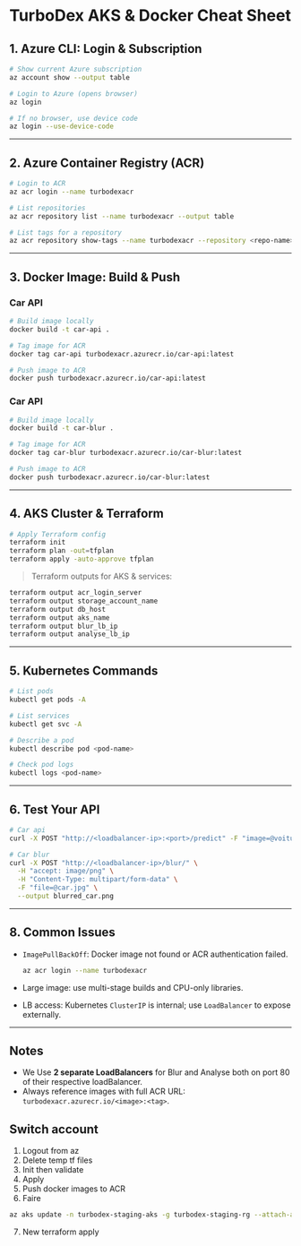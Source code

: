 


# TurboDex AKS & Docker Cheat Sheet

## 1. Azure CLI: Login & Subscription

```bash
# Show current Azure subscription
az account show --output table

# Login to Azure (opens browser)
az login

# If no browser, use device code
az login --use-device-code
```

---

## 2. Azure Container Registry (ACR)

```bash
# Login to ACR
az acr login --name turbodexacr

# List repositories
az acr repository list --name turbodexacr --output table

# List tags for a repository
az acr repository show-tags --name turbodexacr --repository <repo-name>
```

---

## 3. Docker Image: Build & Push


### Car API
```bash
# Build image locally
docker build -t car-api .

# Tag image for ACR
docker tag car-api turbodexacr.azurecr.io/car-api:latest

# Push image to ACR
docker push turbodexacr.azurecr.io/car-api:latest
```

### Car API
```bash
# Build image locally
docker build -t car-blur .

# Tag image for ACR
docker tag car-blur turbodexacr.azurecr.io/car-blur:latest

# Push image to ACR
docker push turbodexacr.azurecr.io/car-blur:latest
```

---

## 4. AKS Cluster & Terraform

```bash
# Apply Terraform config
terraform init
terraform plan -out=tfplan  
terraform apply -auto-approve tfplan
```

> Terraform outputs for AKS & services:

```bash
terraform output acr_login_server
terraform output storage_account_name
terraform output db_host
terraform output aks_name
terraform output blur_lb_ip
terraform output analyse_lb_ip
```

---


## 5. Kubernetes Commands

```bash
# List pods
kubectl get pods -A

# List services
kubectl get svc -A

# Describe a pod
kubectl describe pod <pod-name>

# Check pod logs
kubectl logs <pod-name>
```

---

## 6. Test Your API

```bash
# Car api
curl -X POST "http://<loadbalancer-ip>:<port>/predict" -F "image=@voiture.jpg"

# Car blur
curl -X POST "http://<loadbalancer-ip>/blur/" \
  -H "accept: image/png" \
  -H "Content-Type: multipart/form-data" \
  -F "file=@car.jpg" \
  --output blurred_car.png
```



---

## 8. Common Issues

* `ImagePullBackOff`: Docker image not found or ACR authentication failed.

  ```bash
  az acr login --name turbodexacr
  ```
* Large image: use multi-stage builds and CPU-only libraries.
* LB access: Kubernetes `ClusterIP` is internal; use `LoadBalancer` to expose externally.

---

## Notes

* We Use **2 separate LoadBalancers** for Blur and Analyse both on port 80 of their respective loadBalancer.
* Always reference images with full ACR URL: `turbodexacr.azurecr.io/<image>:<tag>`.

## Switch account
1. Logout from az
2. Delete temp tf files
3. Init then validate
4. Apply
5. Push docker images to ACR
6. Faire
```bash
az aks update -n turbodex-staging-aks -g turbodex-staging-rg --attach-acr turbodexacr
```
7. New terraform apply
   

